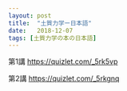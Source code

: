 ```yaml
---
layout: post
title:  "土質力学ー日本語"
date:   2018-12-07
tags: [土質力学の本の日本語]
---
```


第1講
https://quizlet.com/_5rk5vp

第2講
https://quizlet.com/_5rkgnq
